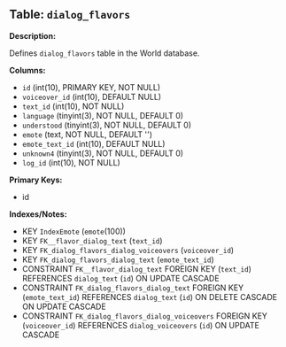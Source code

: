## Table: `dialog_flavors`

**Description:**

Defines `dialog_flavors` table in the World database.

**Columns:**
- `id` (int(10), PRIMARY KEY, NOT NULL)
- `voiceover_id` (int(10), DEFAULT NULL)
- `text_id` (int(10), NOT NULL)
- `language` (tinyint(3), NOT NULL, DEFAULT 0)
- `understood` (tinyint(3), NOT NULL, DEFAULT 0)
- `emote` (text, NOT NULL, DEFAULT '')
- `emote_text_id` (int(10), DEFAULT NULL)
- `unknown4` (tinyint(3), NOT NULL, DEFAULT 0)
- `log_id` (int(10), NOT NULL)

**Primary Keys:**
- id

**Indexes/Notes:**
- KEY `IndexEmote` (`emote`(100))
- KEY `FK__flavor_dialog_text` (`text_id`)
- KEY `FK_dialog_flavors_dialog_voiceovers` (`voiceover_id`)
- KEY `FK_dialog_flavors_dialog_text` (`emote_text_id`)
- CONSTRAINT `FK__flavor_dialog_text` FOREIGN KEY (`text_id`) REFERENCES `dialog_text` (`id`) ON UPDATE CASCADE
- CONSTRAINT `FK_dialog_flavors_dialog_text` FOREIGN KEY (`emote_text_id`) REFERENCES `dialog_text` (`id`) ON DELETE CASCADE ON UPDATE CASCADE
- CONSTRAINT `FK_dialog_flavors_dialog_voiceovers` FOREIGN KEY (`voiceover_id`) REFERENCES `dialog_voiceovers` (`id`) ON UPDATE CASCADE